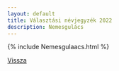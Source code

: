 ```yaml
---
layout: default
title: Választási névjegyzék 2022
description: Nemesgulács
---
```


{% include Nemesgulaacs.html %}

[Vissza](./)